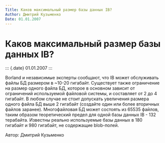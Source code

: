 ```yaml
---
Title: Каков максимальный размер базы данных IB?
Author: Дмитрий Кузьменко
Date: 01.01.2007
---
```



Каков максимальный размер базы данных IB?
=========================================

::: {.date}
01.01.2007
:::

Borland и независимые эксперты сообщают, что IB может обслуживать файлы
БД размером в ~10-20 гигабайт. Существует также ограничение на размер
одного файла БД, которое в основном зависит от ограничений используемой
файловой системы, и составляет от 2 до 4 гигабайт. В любом случае не
стоит допускать увеличения размера одного файла БД выше 2 гигабайт
(создайте один или более вторичных файлов заранее). Многофайловая БД
может состоять из 65535 файлов, таким образом теоретический предел для
одной базы данных IB - 132 терабайта. Известны реально используемые базы
данных в 180 гигабайт и 980 гигабайт, не содержащие blob-полей.

Автор: Дмитрий Кузьменко
